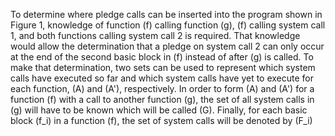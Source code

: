 To determine where pledge calls can be inserted into the program shown in Figure 1, knowledge of function \(f\) calling function \(g\), \(f\) calling system call 1, and both functions calling system call 2 is required. That knowledge would allow the determination that a pledge on system call 2 can only occur at the end of the second basic block in \(f\) instead of after \(g\) is called. To make that determination, two sets can be used to represent which system calls have executed so far and which system calls have yet to execute for each function, \(A\) and \(A'\), respectively. In order to form \(A\) and \(A'\) for a function \(f\) with a call to another function \(g\), the set of all system calls in \(g\) will have to be known which will be called \(G\). Finally, for each basic block \(f_i\) in a function \(f\), the set of system calls will be denoted by \(F_i\)